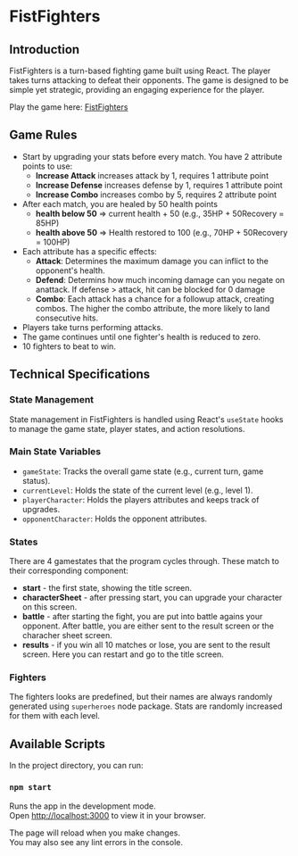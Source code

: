 # FistFighters

## Introduction
FistFighters is a turn-based fighting game built using React. The player takes turns attacking to defeat their opponents. The game is designed to be simple yet strategic, providing an engaging experience for the player.

Play the game here: [FistFighters](https://kirchroland95.github.io/fistfighters/)

## Game Rules
- Start by upgrading your stats before every match. You have 2 attribute points to use:
  - **Increase Attack** increases attack by 1, requires 1 attribute point
  - **Increase Defense** increases defense by 1, requires 1 attribute point
  - **Increase Combo** increases combo by 5, requires 2 attribute point
- After each match, you are healed by 50 health points
  - **health below 50** => current health + 50 (e.g., 35HP + 50Recovery = 85HP)
  - **health above 50** => Health restored to 100 (e.g., 70HP + 50Recovery = 100HP)
- Each attribute has a specific effects:
  - **Attack**: Determines the maximum damage you can inflict to the opponent's health.
  - **Defend**: Determins how much  incoming damage can you negate on anattack. If defense > attack, hit can be blocked for 0 damage
  - **Combo**: Each attack has a chance for a followup attack, creating combos. The higher the combo attribute, the more likely to land consecutive hits.
- Players take turns performing attacks.
- The game continues until one fighter's health is reduced to zero.
- 10 fighters to beat to win.

## Technical Specifications

### State Management
State management in FistFighters is handled using React's `useState` hooks to manage the game state, player states, and action resolutions.

### Main State Variables
- `gameState`: Tracks the overall game state (e.g., current turn, game status).
- `currentLevel`: Holds the state of the current level (e.g., level 1).
- `playerCharacter`: Holds the players attributes and keeps track of upgrades.
- `opponentCharacter`: Holds the opponent attributes.

### States
There are 4 gamestates that the program cycles through. These match to their corresponding component:
- **start** - the first state, showing the title screen.
- **characterSheet** - after pressing start, you can upgrade your character on this screen.
- **battle** - after starting the fight, you are put into battle agains your opponent. After battle, you are either sent to the result screen or the characher sheet screen.
- **results** - if you win all 10 matches or lose, you are sent to the result screen. Here you can restart and go to the title screen.

### Fighters
The fighters looks are predefined, but their names are always randomly generated using `superheroes` node package. Stats are randomly increased for them with each level.


  


## Available Scripts

In the project directory, you can run:

### `npm start`

Runs the app in the development mode.\
Open [http://localhost:3000](http://localhost:3000) to view it in your browser.

The page will reload when you make changes.\
You may also see any lint errors in the console.
